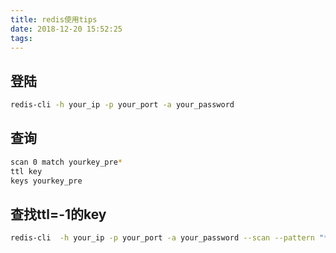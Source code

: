 ```yaml
---
title: redis使用tips
date: 2018-12-20 15:52:25
tags:
---
```

## 登陆
```bash
redis-cli -h your_ip -p your_port -a your_password
```
## 查询
```bash
scan 0 match yourkey_pre*
ttl key
keys yourkey_pre
```

## 查找ttl=-1的key
```bash
redis-cli  -h your_ip -p your_port -a your_password --scan --pattern "*" | awk '{printf "echo " $1 "\r\nttl " $1 "\r\n"}' | redis-cli  -h your_ip -p your_port -a your_password --csv | awk '!(NR%2){if($0 = -1) {print p     "," $0}}{p=$0}' >> hehe.log
```

